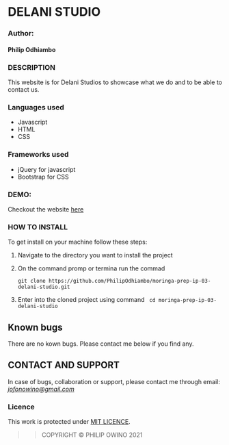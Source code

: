 # DELANI STUDIO

### Author:
#### Philip Odhiambo


### DESCRIPTION
This website is for Delani Studios to showcase what we do and to be able to contact us.

### Languages used

- Javascript
- HTML
- CSS

### Frameworks used

- jQuery for javascript
- Bootstrap for CSS

### DEMO:
Checkout the website [here]()

### HOW TO INSTALL

To get install on your machine follow these steps:
1. Navigate to the directory you want to install the project
1. On the command promp or termina run the commad

    ```
    git clone https://github.com/PhilipOdhiambo/moringa-prep-ip-03-delani-studio.git
    ```
1. Enter into the cloned project using command `` cd moringa-prep-ip-03-delani-studio``

## Known bugs

There are no kown bugs. Please contact me below if you find any.

## CONTACT AND SUPPORT
In case of bugs, collaboration or support, please contact me through email: *jofonowino@gmail.com*

### Licence

This work is protected under [MIT LICENCE](LICENSE).

>>COPYRIGHT &copy; PHILIP OWINO 2021